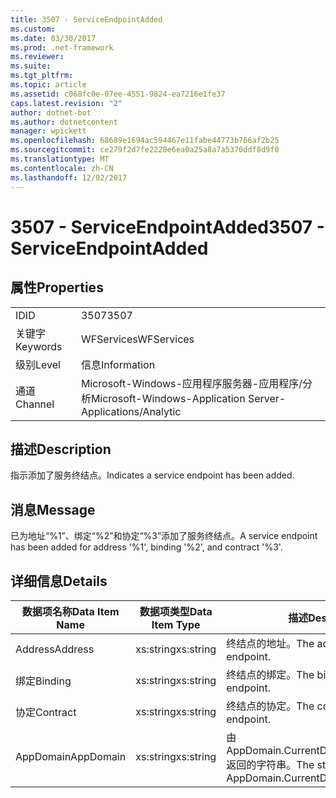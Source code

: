 ```yaml
---
title: 3507 - ServiceEndpointAdded
ms.custom: 
ms.date: 03/30/2017
ms.prod: .net-framework
ms.reviewer: 
ms.suite: 
ms.tgt_pltfrm: 
ms.topic: article
ms.assetid: c068fc0e-07ee-4551-9824-ea7216e1fe37
caps.latest.revision: "2"
author: dotnet-bot
ms.author: dotnetcontent
manager: wpickett
ms.openlocfilehash: 68689e1694ac594467e11fabe44773b766af2b25
ms.sourcegitcommit: ce279f2d7fe2220e6ea0a25a8a7a5370ddf8d9f0
ms.translationtype: MT
ms.contentlocale: zh-CN
ms.lasthandoff: 12/02/2017
---
```

# <a name="3507---serviceendpointadded"></a><span data-ttu-id="69e72-102">3507 - ServiceEndpointAdded</span><span class="sxs-lookup"><span data-stu-id="69e72-102">3507 - ServiceEndpointAdded</span></span>
## <a name="properties"></a><span data-ttu-id="69e72-103">属性</span><span class="sxs-lookup"><span data-stu-id="69e72-103">Properties</span></span>  
  
|||  
|-|-|  
|<span data-ttu-id="69e72-104">ID</span><span class="sxs-lookup"><span data-stu-id="69e72-104">ID</span></span>|<span data-ttu-id="69e72-105">3507</span><span class="sxs-lookup"><span data-stu-id="69e72-105">3507</span></span>|  
|<span data-ttu-id="69e72-106">关键字</span><span class="sxs-lookup"><span data-stu-id="69e72-106">Keywords</span></span>|<span data-ttu-id="69e72-107">WFServices</span><span class="sxs-lookup"><span data-stu-id="69e72-107">WFServices</span></span>|  
|<span data-ttu-id="69e72-108">级别</span><span class="sxs-lookup"><span data-stu-id="69e72-108">Level</span></span>|<span data-ttu-id="69e72-109">信息</span><span class="sxs-lookup"><span data-stu-id="69e72-109">Information</span></span>|  
|<span data-ttu-id="69e72-110">通道</span><span class="sxs-lookup"><span data-stu-id="69e72-110">Channel</span></span>|<span data-ttu-id="69e72-111">Microsoft-Windows-应用程序服务器-应用程序/分析</span><span class="sxs-lookup"><span data-stu-id="69e72-111">Microsoft-Windows-Application Server-Applications/Analytic</span></span>|  
  
## <a name="description"></a><span data-ttu-id="69e72-112">描述</span><span class="sxs-lookup"><span data-stu-id="69e72-112">Description</span></span>  
 <span data-ttu-id="69e72-113">指示添加了服务终结点。</span><span class="sxs-lookup"><span data-stu-id="69e72-113">Indicates a service endpoint has been added.</span></span>  
  
## <a name="message"></a><span data-ttu-id="69e72-114">消息</span><span class="sxs-lookup"><span data-stu-id="69e72-114">Message</span></span>  
 <span data-ttu-id="69e72-115">已为地址“%1”、绑定“%2”和协定“%3”添加了服务终结点。</span><span class="sxs-lookup"><span data-stu-id="69e72-115">A service endpoint has been added for address '%1', binding '%2', and contract '%3'.</span></span>  
  
## <a name="details"></a><span data-ttu-id="69e72-116">详细信息</span><span class="sxs-lookup"><span data-stu-id="69e72-116">Details</span></span>  
  
|<span data-ttu-id="69e72-117">数据项名称</span><span class="sxs-lookup"><span data-stu-id="69e72-117">Data Item Name</span></span>|<span data-ttu-id="69e72-118">数据项类型</span><span class="sxs-lookup"><span data-stu-id="69e72-118">Data Item Type</span></span>|<span data-ttu-id="69e72-119">描述</span><span class="sxs-lookup"><span data-stu-id="69e72-119">Description</span></span>|  
|--------------------|--------------------|-----------------|  
|<span data-ttu-id="69e72-120">Address</span><span class="sxs-lookup"><span data-stu-id="69e72-120">Address</span></span>|<span data-ttu-id="69e72-121">xs:string</span><span class="sxs-lookup"><span data-stu-id="69e72-121">xs:string</span></span>|<span data-ttu-id="69e72-122">终结点的地址。</span><span class="sxs-lookup"><span data-stu-id="69e72-122">The address of the endpoint.</span></span>|  
|<span data-ttu-id="69e72-123">绑定</span><span class="sxs-lookup"><span data-stu-id="69e72-123">Binding</span></span>|<span data-ttu-id="69e72-124">xs:string</span><span class="sxs-lookup"><span data-stu-id="69e72-124">xs:string</span></span>|<span data-ttu-id="69e72-125">终结点的绑定。</span><span class="sxs-lookup"><span data-stu-id="69e72-125">The binding of the endpoint.</span></span>|  
|<span data-ttu-id="69e72-126">协定</span><span class="sxs-lookup"><span data-stu-id="69e72-126">Contract</span></span>|<span data-ttu-id="69e72-127">xs:string</span><span class="sxs-lookup"><span data-stu-id="69e72-127">xs:string</span></span>|<span data-ttu-id="69e72-128">终结点的协定。</span><span class="sxs-lookup"><span data-stu-id="69e72-128">The contract of the endpoint.</span></span>|  
|<span data-ttu-id="69e72-129">AppDomain</span><span class="sxs-lookup"><span data-stu-id="69e72-129">AppDomain</span></span>|<span data-ttu-id="69e72-130">xs:string</span><span class="sxs-lookup"><span data-stu-id="69e72-130">xs:string</span></span>|<span data-ttu-id="69e72-131">由 AppDomain.CurrentDomain.FriendlyName 返回的字符串。</span><span class="sxs-lookup"><span data-stu-id="69e72-131">The string returned by AppDomain.CurrentDomain.FriendlyName.</span></span>|
